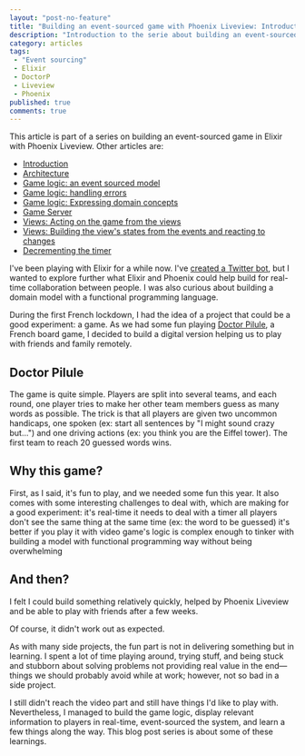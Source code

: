 ```yaml
---
layout: "post-no-feature"
title: "Building an event-sourced game with Phoenix Liveview: Introduction"
description: "Introduction to the serie about building an event-sourced game with Phoenix Liveview"
category: articles
tags:
 - "Event sourcing"
 - Elixir
 - DoctorP
 - Liveview
 - Phoenix
published: true
comments: true
---
```


<div class="series">
    <p>This article is part of a series on building an event-sourced game in Elixir with Phoenix Liveview. Other articles are:</p>
    <ul>
        <li><a href="/articles/phoenix-liveview-event-sourced-game-intro">Introduction</a></li>
        <li><a href="/articles/phoenix-liveview-event-sourced-game-architecture">Architecture</a></li>
        <li><a href="/articles/phoenix-liveview-event-sourced-game-event-sourced-model">Game logic: an event sourced model</a></li>
        <li><a href="/articles/phoenix-liveview-event-sourced-game-handling-errors">Game logic: handling errors</a></li>
        <li><a href="/articles/phoenix-liveview-event-sourced-game-expressing-domain-concepts-in-code">Game logic: Expressing domain concepts</a></li>
        <li><a href="/articles/phoenix-liveview-event-sourced-game-game-server">Game Server</a></li>
        <li><a href="/articles/phoenix-liveview-event-sourced-game-acting-on-the-game-from-the-views">Views: Acting on the game from the views</a></li>
        <li><a href="/articles/phoenix-liveview-event-sourced-game-building-views-states-and-reacting-to-changes">Views: Building the view's states from the events and reacting to changes</a></li>
        <li><a href="/articles/phoenix-liveview-event-sourced-game-building-decrementing-the-timer">Decrementing the timer</a></li>
    </ul>
</div>

I've been playing with Elixir for a while now. I've [created a Twitter bot](http://schtroumpsify.chorip.am), but I wanted to explore further what Elixir and Phoenix could help build for real-time collaboration between people. I was also curious about building a domain model with a functional programming language.

During the first French lockdown, I had the idea of a project that could be a good experiment: a game. As we had some fun playing [Doctor Pilule](https://www.docteurpilule.com/), a French board game, I decided to build a digital version helping us to play with friends and family remotely.

## Doctor Pilule

The game is quite simple. Players are split into several teams, and each round, one player tries to make her other team members guess as many words as possible. The trick is that all players are given two uncommon handicaps, one spoken (ex: start all sentences by "I might sound crazy but...") and one driving actions (ex: you think you are the Eiffel tower).
The first team to reach 20 guessed words wins.

## Why this game?

First, as I said, it's fun to play, and we needed some fun this year. It also comes with some interesting challenges to deal with, which are making for a good experiment:
it's real-time
it needs to deal with a timer
all players don't see the same thing at the same time (ex: the word to be guessed)
it's better if you play it with video
game's logic is complex enough to tinker with building a model with functional programming way without being overwhelming

## And then?

I felt I could build something relatively quickly, helped by Phoenix Liveview and be able to play with friends after a few weeks. 

Of course, it didn't work out as expected.

As with many side projects, the fun part is not in delivering something but in learning. I spent a lot of time playing around, trying stuff, and being stuck and stubborn about solving problems not providing real value in the end—things we should probably avoid while at work; however, not so bad in a side project.

I still didn't reach the video part and still have things I'd like to play with. Nevertheless, I managed to build the game logic, display relevant information to players in real-time, event-sourced the system, and learn a few things along the way. This blog post series is about some of these learnings.

